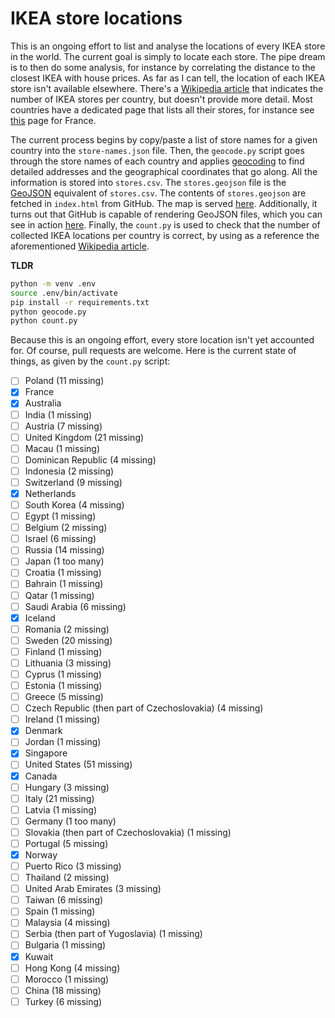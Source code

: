 # IKEA store locations

This is an ongoing effort to list and analyse the locations of every IKEA store in the world. The current goal is simply to locate each store. The pipe dream is to then do some analysis, for instance by correlating the distance to the closest IKEA with house prices. As far as I can tell, the location of each IKEA store isn't available elsewhere. There's a [Wikipedia article](https://www.wikiwand.com/en/List_of_countries_with_IKEA_stores) that indicates the number of IKEA stores per country, but doesn't provide more detail. Most countries have a dedicated page that lists all their stores, for instance see [this](https://www.ikea.com/fr/fr/stores/) page for France.

The current process begins by copy/paste a list of store names for a given country into the `store-names.json` file. Then, the `geocode.py` script goes through the store names of each country and applies [geocoding](https://www.wikiwand.com/en/Geocoding) to find detailed addresses and the geographical coordinates that go along. All the information is stored into `stores.csv`. The `stores.geojson` file is the [GeoJSON](https://geojson.org/) equivalent of `stores.csv`. The contents of `stores.geojson` are fetched in `index.html` from GitHub. The map is served [here](https://maxhalford.github.io/ikea-store-locations/). Additionally, it turns out that GitHub is capable of rendering GeoJSON files, which you can see in action [here](https://github.com/MaxHalford/ikea-store-locations/blob/master/stores.geojson). Finally, the `count.py` is used to check that the number of collected IKEA locations per country is correct, by using as a reference the aforementioned [Wikipedia article](https://www.wikiwand.com/en/List_of_countries_with_IKEA_stores).

**TLDR**

```sh
python -m venv .env
source .env/bin/activate
pip install -r requirements.txt
python geocode.py
python count.py
```

Because this is an ongoing effort, every store location isn't yet accounted for. Of course, pull requests are welcome. Here is the current state of things, as given by the `count.py` script:

- [ ] Poland (11 missing)
- [x] France
- [x] Australia
- [ ] India (1 missing)
- [ ] Austria (7 missing)
- [ ] United Kingdom (21 missing)
- [ ] Macau (1 missing)
- [ ] Dominican Republic (4 missing)
- [ ] Indonesia (2 missing)
- [ ] Switzerland (9 missing)
- [x] Netherlands
- [ ] South Korea (4 missing)
- [ ] Egypt (1 missing)
- [ ] Belgium (2 missing)
- [ ] Israel (6 missing)
- [ ] Russia (14 missing)
- [ ] Japan (1 too many)
- [ ] Croatia (1 missing)
- [ ] Bahrain (1 missing)
- [ ] Qatar (1 missing)
- [ ] Saudi Arabia (6 missing)
- [x] Iceland
- [ ] Romania (2 missing)
- [ ] Sweden (20 missing)
- [ ] Finland (1 missing)
- [ ] Lithuania (3 missing)
- [ ] Cyprus (1 missing)
- [ ] Estonia (1 missing)
- [ ] Greece (5 missing)
- [ ] Czech Republic (then part of Czechoslovakia) (4 missing)
- [ ] Ireland (1 missing)
- [x] Denmark
- [ ] Jordan (1 missing)
- [x] Singapore
- [ ] United States (51 missing)
- [x] Canada
- [ ] Hungary (3 missing)
- [ ] Italy (21 missing)
- [ ] Latvia (1 missing)
- [ ] Germany (1 too many)
- [ ] Slovakia (then part of Czechoslovakia) (1 missing)
- [ ] Portugal (5 missing)
- [x] Norway
- [ ] Puerto Rico (3 missing)
- [ ] Thailand (2 missing)
- [ ] United Arab Emirates (3 missing)
- [ ] Taiwan (6 missing)
- [ ] Spain (1 missing)
- [ ] Malaysia (4 missing)
- [ ] Serbia (then part of Yugoslavia) (1 missing)
- [ ] Bulgaria (1 missing)
- [x] Kuwait
- [ ] Hong Kong (4 missing)
- [ ] Morocco (1 missing)
- [ ] China (18 missing)
- [ ] Turkey (6 missing)
